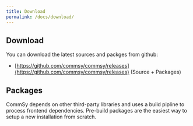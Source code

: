 ```yaml
---
title: Download
permalink: /docs/download/
---
```


## Download

You can download the latest sources and packges from github:

- [https://github.com/commsy/commsy/releases](https://github.com/commsy/commsy/releases) (Source + Packages)

## Packages

CommSy depends on other third-party libraries and uses a build pipline to process frontend dependencies. Pre-build packages are the easiest way to setup a new installation from scratch.